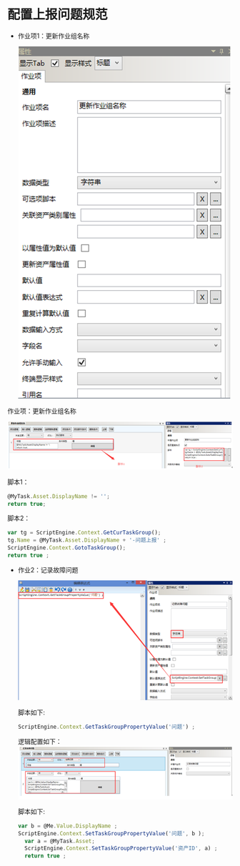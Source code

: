 # 配置上报问题规范

* 作业项1：更新作业组名称


  ![](./images/上报规范1.png)

作业项：更新作业组名称

  ![](./images/上报规范2.png)

脚本1：
````javascript
@MyTask.Asset.DisplayName != '';
return true;
````
脚本2：
````javascript
var tg = ScriptEngine.Context.GetCurTaskGroup();
tg.Name = @MyTask.Asset.DisplayName + '-问题上报' ;
ScriptEngine.Context.GotoTaskGroup();
return true ;
````

* 作业2：记录故障问题

  ![](./images/上报规范3.png)

  脚本如下: 
  ````javascript
  ScriptEngine.Context.GetTaskGroupPropertyValue('问题') ;
  ````
  逻辑配置如下：
  ![](./images/上报规范4.png)

  脚本如下: 
  ````javascript
  var b = @Me.Value.DisplayName ;
  ScriptEngine.Context.SetTaskGroupPropertyValue('问题', b );
    var a = @MyTask.Asset;
    ScriptEngine.Context.SetTaskGroupPropertyValue('资产ID', a) ;
    return true ;

    ````